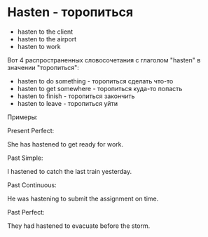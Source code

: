 # Hasten - торопиться

- hasten to the client
- hasten to the airport
- hasten to work

Вот 4 распространенных словосочетания с глаголом "hasten" в значении "торопиться":

- hasten to do something - торопиться сделать что-то
- hasten to get somewhere - торопиться куда-то попасть
- hasten to finish - торопиться закончить
- hasten to leave - торопиться уйти

Примеры:

Present Perfect:

She has hastened to get ready for work.

Past Simple:

I hastened to catch the last train yesterday.

Past Continuous:

He was hastening to submit the assignment on time.

Past Perfect:

They had hastened to evacuate before the storm.
